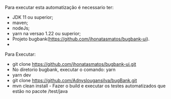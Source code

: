 Para executar esta automatização é necessario ter:
- JDK 11 ou superior;
- maven;
- nodeJs;
- yarn na versao 1.22 ou superior;
- Projeto bugbank(https://github.com/jhonatasmatos/bugbank-ui).
- 
Para Executar:
- git clone https://github.com/jhonatasmatos/bugbank-ui.git
- No diretorio bugbank, executar o comando: yarn
- yarn dev
- git clone https://github.com/Adnyslougansilva/bugBank.git
- mvn clean install - Fazer o build e executar os testes automatizados que estão no pacote /test/java